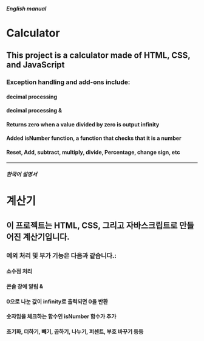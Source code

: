 ##### English manual
# Calculator

## This project is a calculator made of HTML, CSS, and JavaScript

### Exception handling and add-ons include:
#### decimal processing
#### decimal processing &
#### Returns zero when a value divided by zero is output infinity
#### Added isNumber function, a function that checks that it is a number
#### Reset, Add, subtract, multiply, divide, Percentage, change sign, etc

------------
##### 한국어 설명서
# 계산기

## 이 프로젝트는 HTML, CSS, 그리고 자바스크립트로 만들어진 계산기입니다.

### 예외 처리 및 부가 기능은 다음과 같습니다.:
#### 소수점 처리
#### 콘솔 창에 알림 &
#### 0으로 나눈 값이 infinity로 출력되면 0을 반환
#### 숫자임을 체크하는 함수인 isNumber 함수가 추가
#### 초기화, 더하기, 빼기, 곱하기, 나누기, 퍼센트, 부호 바꾸기 등등 
